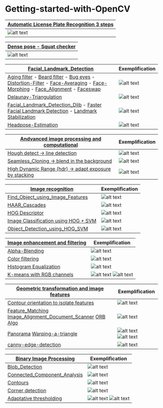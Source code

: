 # Getting-started-with-OpenCV


|[Automatic License Plate Recognition 3 steps](https://github.com/JeanJulesBigeard/Getting-started-with-OpenCV/tree/master/Automatic%20License%20Plate%20Recognition) |
| ------------- |
| ![alt text](https://github.com/JeanJulesBigeard/Getting-started-with-OpenCV/blob/master/Illustration/ALPD_3steps.png) |



|[Dense pose - Squat checker](https://github.com/JeanJulesBigeard/Getting-started-with-OpenCV/tree/master/Dense_pose) |
| ------------- |
| ![alt text](https://github.com/JeanJulesBigeard/Getting-started-with-OpenCV/blob/master/Illustration/squat.png) |



|[Facial_Landmark_Detection](https://github.com/JeanJulesBigeard/Getting-started-with-OpenCV/tree/master/Facial_Landmark_Detection)  | Exemplification |
| ------------- | ------------- |
| [Aging filter](https://github.com/JeanJulesBigeard/Getting-started-with-OpenCV/blob/master/Facial_Landmark_Detection/Aging-Filter.ipynb) - [Beard filter](https://github.com/JeanJulesBigeard/Getting-started-with-OpenCV/blob/master/Facial_Landmark_Detection/Beard-Filter.ipynb) - [Bug eyes](https://github.com/JeanJulesBigeard/Getting-started-with-OpenCV/blob/master/Facial_Landmark_Detection/Bug-Eyes.ipynb) - [Distortion-Filter](https://github.com/JeanJulesBigeard/Getting-started-with-OpenCV/blob/master/Facial_Landmark_Detection/Distortion-Filter.ipynb) - [Face-Averaging](https://github.com/JeanJulesBigeard/Getting-started-with-OpenCV/blob/master/Facial_Landmark_Detection/Face-Averaging.ipynb) - [Face-Morphing](https://github.com/JeanJulesBigeard/Getting-started-with-OpenCV/blob/master/Facial_Landmark_Detection/Face-Morphing.ipynb) - [Face_Alignment](https://github.com/JeanJulesBigeard/Getting-started-with-OpenCV/blob/master/Facial_Landmark_Detection/Face_Alignment.ipynb) - [Faceswap](https://github.com/JeanJulesBigeard/Getting-started-with-OpenCV/blob/master/Facial_Landmark_Detection/Faceswap.ipynb)| ![alt text](https://github.com/JeanJulesBigeard/Getting-started-with-OpenCV/blob/master/Illustration/age.png)|
| [Delaunay-Triangulation](https://github.com/JeanJulesBigeard/Getting-started-with-OpenCV/blob/master/Facial_Landmark_Detection/Delaunay-Triangulation.ipynb)  | ![alt text](https://github.com/JeanJulesBigeard/Getting-started-with-OpenCV/blob/master/Illustration/delaunay.png) |
| [Facial_Landmark_Detection_Dlib](https://github.com/JeanJulesBigeard/Getting-started-with-OpenCV/blob/master/Facial_Landmark_Detection/Facial_Landmark_Detection_Dlib.ipynb) - [Faster Facial Landmark Detection](https://github.com/JeanJulesBigeard/Getting-started-with-OpenCV/blob/master/Facial_Landmark_Detection/Faster%20Facial%20Landmark%20Detection.ipynb) - [Landmark Stabilization](https://github.com/JeanJulesBigeard/Getting-started-with-OpenCV/blob/master/Facial_Landmark_Detection/Landmark%20Stabilization%20.ipynb)| ![alt text](https://github.com/JeanJulesBigeard/Getting-started-with-OpenCV/blob/master/Illustration/landmark.png) |
| [Headpose-Estimation](https://github.com/JeanJulesBigeard/Getting-started-with-OpenCV/blob/master/Facial_Landmark_Detection/Headpose-Estimation.ipynb)  | ![alt text](https://github.com/JeanJulesBigeard/Getting-started-with-OpenCV/blob/master/Illustration/head_pose.jpeg) |



|[Andvanced image processing and computational](https://github.com/JeanJulesBigeard/Getting-started-with-OpenCV/tree/master/Andvanced%20image%20processing%20and%20computational)  | Exemplification |
| ------------- | ------------- |
| [Hough detect -> line detection](https://github.com/JeanJulesBigeard/Getting-started-with-OpenCV/blob/master/Andvanced%20image%20processing%20and%20computational/Hough%20detect.ipynb)  | ![alt text](https://github.com/JeanJulesBigeard/Getting-started-with-OpenCV/blob/master/Illustration/Hough_detect.jpeg)|
| [Seamless_Cloning -> blend in the background](https://github.com/JeanJulesBigeard/Getting-started-with-OpenCV/blob/master/Andvanced%20image%20processing%20and%20computational/Seamless_Cloning.ipynb)  | ![alt text](https://github.com/JeanJulesBigeard/Getting-started-with-OpenCV/blob/master/Illustration/seamless_clonning.jpeg) |
| [High Dynamic Range (hdr) -> adapt exposure by stacking](https://github.com/JeanJulesBigeard/Getting-started-with-OpenCV/blob/master/Andvanced%20image%20processing%20and%20computational/hdr.ipynb)  | ![alt text](https://github.com/JeanJulesBigeard/Getting-started-with-OpenCV/blob/master/Illustration/hdr.jpeg) |




|[Image recognition](https://github.com/JeanJulesBigeard/Getting-started-with-OpenCV/tree/master/Image%20recognition)  | Exemplification |
| ------------- | ------------- |
| [Find_Object_using_Image_Features](https://github.com/JeanJulesBigeard/Getting-started-with-OpenCV/blob/master/Image%20recognition/Find_Object_using_Image_Features.ipynb)  | ![alt text](https://github.com/JeanJulesBigeard/Getting-started-with-OpenCV/blob/master/Illustration/Find_Object_using_Image_Feature.png)|
| [HAAR_Cascades](https://github.com/JeanJulesBigeard/Getting-started-with-OpenCV/blob/master/Image%20recognition/HAAR_Cascades.ipynb)  | ![alt text](https://github.com/JeanJulesBigeard/Getting-started-with-OpenCV/blob/master/Illustration/haar.png) |
| [HOG Descriptor](https://github.com/JeanJulesBigeard/Getting-started-with-OpenCV/blob/master/Image%20recognition/HOG.ipynb)  | ![alt text](https://github.com/JeanJulesBigeard/Getting-started-with-OpenCV/blob/master/Illustration/HOG.png) |
| [Image Classification using HOG + SVM](https://github.com/JeanJulesBigeard/Getting-started-with-OpenCV/blob/master/Image%20recognition/Image_Classification_HOG_SVM%20.ipynb)  | ![alt text](https://github.com/JeanJulesBigeard/Getting-started-with-OpenCV/blob/master/Illustration/HOG_SVM.png) |
| [Object_Detection_using_HOG_SVM](https://github.com/JeanJulesBigeard/Getting-started-with-OpenCV/blob/master/Image%20recognition/Object_Detection_using_HOG_SVM.ipynb)  | ![alt text](https://github.com/JeanJulesBigeard/Getting-started-with-OpenCV/blob/master/Illustration/HOG_SVM2.png) |




|[Image enhancement and filtering](https://github.com/JeanJulesBigeard/Getting-started-with-OpenCV/tree/master/Image%20enhancement%20and%20filtering)  | Exemplification |
| ------------- | ------------- |
| [Alpha-Blending](https://github.com/JeanJulesBigeard/Getting-started-with-OpenCV/blob/master/Image%20enhancement%20and%20filtering/Alpha-Blending.ipynb)  | ![alt text](https://github.com/JeanJulesBigeard/Getting-started-with-OpenCV/blob/master/Illustration/alpha.jpeg)|
| [Color filtering](https://github.com/JeanJulesBigeard/Getting-started-with-OpenCV/blob/master/Image%20enhancement%20and%20filtering/Color%20filtering.ipynb)  | ![alt text](https://github.com/JeanJulesBigeard/Getting-started-with-OpenCV/blob/master/Illustration/color_filter.png) |
| [Histogram Equalization](https://github.com/JeanJulesBigeard/Getting-started-with-OpenCV/blob/master/Image%20enhancement%20and%20filtering/Histogram%20Equalization.ipynb)  | ![alt text](https://github.com/JeanJulesBigeard/Getting-started-with-OpenCV/blob/master/Illustration/hist_eq.png) |
| [K-means with RGB channels](https://github.com/JeanJulesBigeard/Getting-started-with-OpenCV/blob/master/Image%20enhancement%20and%20filtering/K-means%20with%20RGB%20channels.ipynb)  | ![alt text](https://github.com/JeanJulesBigeard/Getting-started-with-OpenCV/blob/master/Illustration/kmean1.png) ![alt text](https://github.com/JeanJulesBigeard/Getting-started-with-OpenCV/blob/master/Illustration/kmean2.png) |



[Geometric transformation and image features](https://github.com/JeanJulesBigeard/Getting-started-with-OpenCV/tree/master/Geometric%20transformation%20and%20image%20features)  | Exemplification |
| ------------- | ------------- |
| [Contour orientation to isolate features](https://github.com/JeanJulesBigeard/Getting-started-with-OpenCV/blob/master/Geometric%20transformation%20and%20image%20features/Contour%20orientation%20to%20isolate%20features.ipynb)  | ![alt text](https://github.com/JeanJulesBigeard/Getting-started-with-OpenCV/blob/master/Illustration/cont_our.png)|
| [Feature_Matching](https://github.com/JeanJulesBigeard/Getting-started-with-OpenCV/blob/master/Geometric%20transformation%20and%20image%20features/Feature_Matching.ipynb)  [Image_Alignment_Document_Scanner](https://github.com/JeanJulesBigeard/Getting-started-with-OpenCV/blob/master/Geometric%20transformation%20and%20image%20features/Image_Alignment_Document_Scanner.ipynb) [ORB Algo](https://github.com/JeanJulesBigeard/Getting-started-with-OpenCV/blob/master/Geometric%20transformation%20and%20image%20features/ORB%20Algo.ipynb) | ![alt text](https://github.com/JeanJulesBigeard/Getting-started-with-OpenCV/blob/master/Illustration/Image_Alignment_Document_Scanner.png) |
| [Panorama](https://github.com/JeanJulesBigeard/Getting-started-with-OpenCV/blob/master/Geometric%20transformation%20and%20image%20features/Panorama.ipynb) [Warping-a-triangle](https://github.com/JeanJulesBigeard/Getting-started-with-OpenCV/blob/master/Geometric%20transformation%20and%20image%20features/Warping-a-triangle.ipynb)| ![alt text](https://github.com/JeanJulesBigeard/Getting-started-with-OpenCV/blob/master/Illustration/pano1.png) ![alt text](https://github.com/JeanJulesBigeard/Getting-started-with-OpenCV/blob/master/Illustration/pano2.png)|
| [canny-edge-detection](https://github.com/JeanJulesBigeard/Getting-started-with-OpenCV/blob/master/Geometric%20transformation%20and%20image%20features/canny-edge-detection.ipynb)  | ![alt text](https://github.com/JeanJulesBigeard/Getting-started-with-OpenCV/blob/master/Illustration/canny.png) |




|[Binary Image Processing](https://github.com/JeanJulesBigeard/Getting-started-with-OpenCV/tree/master/Binary%20Image%20Processing)  | Exemplification |
| ------------- | ------------- |
| [Blob_Detection](https://github.com/JeanJulesBigeard/Getting-started-with-OpenCV/blob/master/Binary%20Image%20Processing/Blob_Detection.ipynb)  | ![alt text](https://github.com/JeanJulesBigeard/Getting-started-with-OpenCV/blob/master/Illustration/blob_detect.jpeg)|
| [Connected_Component_Analysis](https://github.com/JeanJulesBigeard/Getting-started-with-OpenCV/blob/master/Binary%20Image%20Processing/Connected_Component_Analysis.ipynb)  | ![alt text](https://github.com/JeanJulesBigeard/Getting-started-with-OpenCV/blob/master/Illustration/cca.png) |
| [Contours](https://github.com/JeanJulesBigeard/Getting-started-with-OpenCV/blob/master/Binary%20Image%20Processing/Contours.ipynb)  | ![alt text](https://github.com/JeanJulesBigeard/Getting-started-with-OpenCV/blob/master/Illustration/contours.png) |
| [Corner detection](https://github.com/JeanJulesBigeard/Getting-started-with-OpenCV/blob/master/Binary%20Image%20Processing/Corner%20detection.ipynb)  | ![alt text](https://github.com/JeanJulesBigeard/Getting-started-with-OpenCV/blob/master/Illustration/corner_detect.jpeg) |
| [Adaptative thresholding](https://github.com/JeanJulesBigeard/Getting-started-with-OpenCV/blob/master/Binary%20Image%20Processing/Threshold.ipynb)  | ![alt text](https://github.com/JeanJulesBigeard/Getting-started-with-OpenCV/blob/master/Illustration/adapt1.png) ![alt text](https://github.com/JeanJulesBigeard/Getting-started-with-OpenCV/blob/master/Illustration/adapt2.png) |




